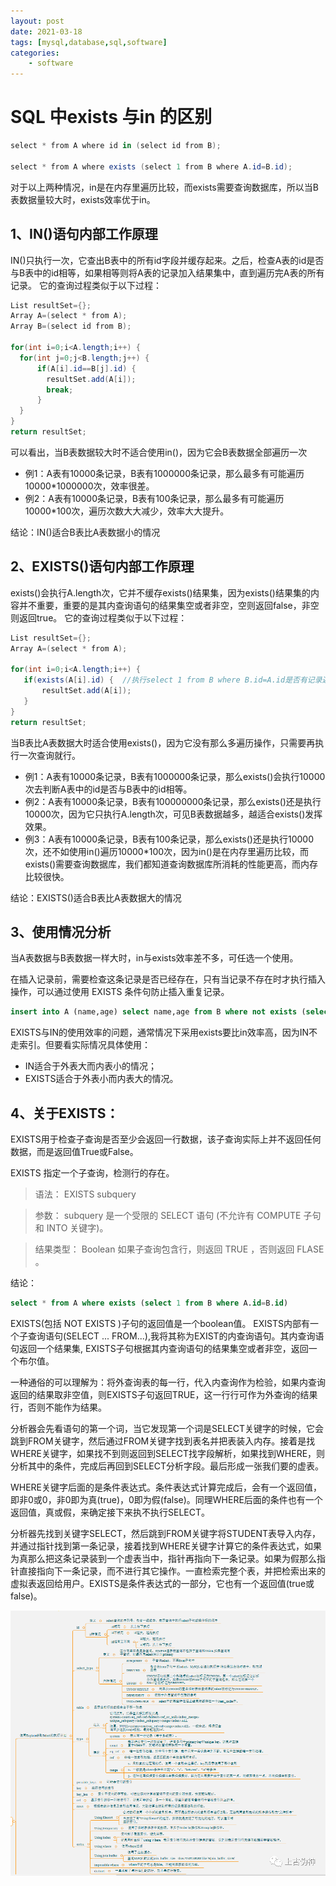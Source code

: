 ```yaml
---
layout: post
date: 2021-03-18
tags: [mysql,database,sql,software]
categories:
    - software
---
```

# SQL 中exists 与in 的区别

```csharp
select * from A where id in (select id from B);

select * from A where exists (select 1 from B where A.id=B.id);
```

对于以上两种情况，in是在内存里遍历比较，而exists需要查询数据库，所以当B表数据量较大时，exists效率优于in。
<!-- more -->

## 1、IN()语句内部工作原理

IN()只执行一次，它查出B表中的所有id字段并缓存起来。之后，检查A表的id是否与B表中的id相等，如果相等则将A表的记录加入结果集中，直到遍历完A表的所有记录。
 它的查询过程类似于以下过程：



```csharp
List resultSet={};
Array A=(select * from A);
Array B=(select id from B);

for(int i=0;i<A.length;i++) {
  for(int j=0;j<B.length;j++) {
      if(A[i].id==B[j].id) {
        resultSet.add(A[i]);
        break;
      }
  }
}
return resultSet;
```

可以看出，当B表数据较大时不适合使用in()，因为它会B表数据全部遍历一次

- 例1：A表有10000条记录，B表有1000000条记录，那么最多有可能遍历10000*1000000次，效率很差。
- 例2：A表有10000条记录，B表有100条记录，那么最多有可能遍历10000*100次，遍历次数大大减少，效率大大提升。

结论：IN()适合B表比A表数据小的情况

## 2、EXISTS()语句内部工作原理

exists()会执行A.length次，它并不缓存exists()结果集，因为exists()结果集的内容并不重要，重要的是其内查询语句的结果集空或者非空，空则返回false，非空则返回true。
 它的查询过程类似于以下过程：

```csharp
List resultSet={};
Array A=(select * from A);

for(int i=0;i<A.length;i++) {
   if(exists(A[i].id) {  //执行select 1 from B where B.id=A.id是否有记录返回
       resultSet.add(A[i]);
   }
}
return resultSet;
```

当B表比A表数据大时适合使用exists()，因为它没有那么多遍历操作，只需要再执行一次查询就行。

- 例1：A表有10000条记录，B表有1000000条记录，那么exists()会执行10000次去判断A表中的id是否与B表中的id相等。
- 例2：A表有10000条记录，B表有100000000条记录，那么exists()还是执行10000次，因为它只执行A.length次，可见B表数据越多，越适合exists()发挥效果。
- 例3：A表有10000条记录，B表有100条记录，那么exists()还是执行10000次，还不如使用in()遍历10000*100次，因为in()是在内存里遍历比较，而exists()需要查询数据库，我们都知道查询数据库所消耗的性能更高，而内存比较很快。

结论：EXISTS()适合B表比A表数据大的情况

## 3、使用情况分析

当A表数据与B表数据一样大时，in与exists效率差不多，可任选一个使用。

在插入记录前，需要检查这条记录是否已经存在，只有当记录不存在时才执行插入操作，可以通过使用 EXISTS 条件句防止插入重复记录。



```sql
insert into A (name,age) select name,age from B where not exists (select 1 from A where A.id=B.id);
```

EXISTS与IN的使用效率的问题，通常情况下采用exists要比in效率高，因为IN不走索引。但要看实际情况具体使用：

- IN适合于外表大而内表小的情况；
- EXISTS适合于外表小而内表大的情况。

## 4、关于EXISTS：

EXISTS用于检查子查询是否至少会返回一行数据，该子查询实际上并不返回任何数据，而是返回值True或False。

EXISTS 指定一个子查询，检测行的存在。

> 语法： EXISTS subquery

> 参数： subquery 是一个受限的 SELECT 语句 (不允许有 COMPUTE 子句和 INTO 关键字)。

> 结果类型： Boolean 如果子查询包含行，则返回 TRUE ，否则返回 FLASE 。

结论：

```sql
select * from A where exists (select 1 from B where A.id=B.id)
```

EXISTS(包括 NOT EXISTS )子句的返回值是一个boolean值。 EXISTS内部有一个子查询语句(SELECT ... FROM...),我将其称为EXIST的内查询语句。其内查询语句返回一个结果集, EXISTS子句根据其内查询语句的结果集空或者非空，返回一个布尔值。

一种通俗的可以理解为：将外查询表的每一行，代入内查询作为检验，如果内查询返回的结果取非空值，则EXISTS子句返回TRUE，这一行行可作为外查询的结果行，否则不能作为结果。

分析器会先看语句的第一个词，当它发现第一个词是SELECT关键字的时候，它会跳到FROM关键字，然后通过FROM关键字找到表名并把表装入内存。接着是找WHERE关键字，如果找不到则返回到SELECT找字段解析，如果找到WHERE，则分析其中的条件，完成后再回到SELECT分析字段。最后形成一张我们要的虚表。

WHERE关键字后面的是条件表达式。条件表达式计算完成后，会有一个返回值，即非0或0，非0即为真(true)，0即为假(false)。同理WHERE后面的条件也有一个返回值，真或假，来确定接下来执不执行SELECT。

分析器先找到关键字SELECT，然后跳到FROM关键字将STUDENT表导入内存，并通过指针找到第一条记录，接着找到WHERE关键字计算它的条件表达式，如果为真那么把这条记录装到一个虚表当中，指针再指向下一条记录。如果为假那么指针直接指向下一条记录，而不进行其它操作。一直检索完整个表，并把检索出来的虚拟表返回给用户。EXISTS是条件表达式的一部分，它也有一个返回值(true或false)。



![img](mysql-exist-and-in-difference.png)


